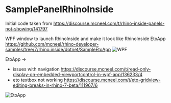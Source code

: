 # SamplePanelRhinoInside
Initial code taken from https://discourse.mcneel.com/t/rhino-inside-panels-not-showing/141797

WPF window to launch RhinoInside and make it look like RhinoInside EtoApp https://github.com/mcneel/rhino-developer-samples/tree/7/rhino.inside/dotnet/SampleEtoApp
![WPF](https://user-images.githubusercontent.com/27025848/212210099-8e6f51fe-4eae-4832-929a-4bcb9962328d.png)

EtoApp -> 
- issues with navigation https://discourse.mcneel.com/t/read-only-display-on-embedded-viewportcontrol-in-wpf-app/136233/4
- eto textbox not working https://discourse.mcneel.com/t/eto-gridview-editing-breaks-in-rhino-7-beta/111967/6

![EtoApp](https://user-images.githubusercontent.com/27025848/212207520-bcf2015a-9497-433d-b927-ce5612181d24.png)



